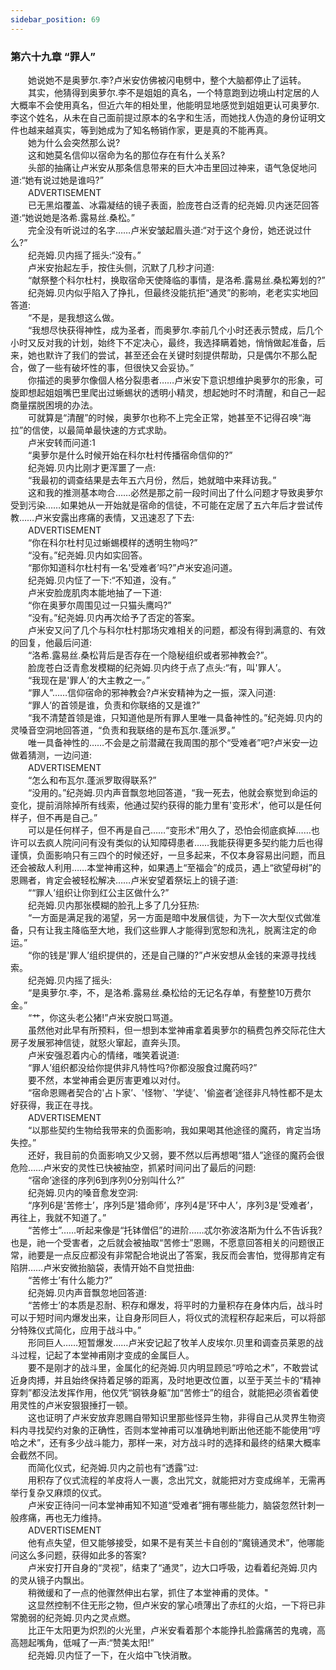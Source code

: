 ```yaml
---
sidebar_position: 69
---
```

### 第六十九章 “罪人”  


　　她说她不是奥萝尔.李?卢米安仿佛被闪电劈中，整个大脑都停止了运转。  
　　其实，他猜得到奥萝尔.李不是姐姐的真名，一个特意跑到边境山村定居的人大概率不会使用真名，但近六年的相处里，他能明显地感觉到姐姐更认可奥萝尔.李这个姓名，从未在自己面前提过原本的名字和生活，而她找人伪造的身份证明文件也越来越真实，等到她成为了知名畅销作家，更是真的不能再真。  
　　她为什么会突然那么说?  
　　这和她莫名信仰以宿命为名的那位存在有什么关系?  
　　头部的抽痛让卢米安从那条信息带来的巨大冲击里回过神来，语气急促地问道:“她有说过她是谁吗?”  
　　ADVERTISEMENT  
　　已无黑焰覆盖、冰霜凝结的镜子表面，脸庞苍白泛青的纪尧姆.贝内迷茫回答道:“她说她是洛希.露易丝.桑松。”  
　　完全没有听说过的名字……卢米安皱起眉头道:“对于这个身份，她还说过什么?”  
　　纪尧姆.贝内摇了摇头:“没有。”  
　　卢米安抬起左手，按住头侧，沉默了几秒才问道:  
　　“献祭整个科尔杜村，换取宿命天使降临的事情，是洛希.露易丝.桑松筹划的?”  
　　纪尧姆.贝内似乎陷入了挣扎，但最终没能抗拒“通灵”的影响，老老实实地回答道:  
　　“不是，是我想这么做。  
　　“我想尽快获得神性，成为圣者，而奥萝尔.李前几个小时还表示赞成，后几个小时又反对我的计划，始终下不定决心，最终，我选择瞒着她，悄悄做起准备，后来，她也默许了我们的尝试，甚至还会在关键时刻提供帮助，只是偶尔不那么配合，做了一些有破坏性的事，但很快又会妥协。”  
　　你描述的奥萝尔像個人格分裂患者……卢米安下意识想维护奥萝尔的形象，可旋即想起姐姐嘴巴里爬出过蜥蜴状的透明小精灵，想起她时不时清醒，和自己一起商量摆脱困境的办法。  
　　可就算是“清醒”的时候，奥萝尔也称不上完全正常，她甚至不记得召唤“海拉”的信使，以最简单最快速的方式求助。  
　　卢米安转而问道:1  
　　“奥萝尔是什么时候开始在科尔杜村传播宿命信仰的?”  
　　纪尧姆.贝内比刚才更浑噩了一点:  
　　“我最初的调查结果是去年五六月份，然后，她就暗中来拜访我。”  
　　这和我的推测基本吻合……必然是那之前一段时间出了什么问题才导致奥萝尔受到污染……如果她从一开始就是宿命的信徒，不可能在定居了五六年后才尝试传教……卢米安露出疼痛的表情，又迅速忍了下去:  
　　ADVERTISEMENT  
　　“你在科尔杜村见过蜥蜴模样的透明生物吗?”  
　　“没有。”纪尧姆.贝内如实回答。  
　　“那你知道科尔杜村有一名'受难者’吗?”卢米安追问道。  
　　纪尧姆.贝内怔了一下:“不知道，没有。”  
　　卢米安脸庞肌肉本能地抽了一下道:  
　　“你在奥萝尔周围见过一只猫头鹰吗?”  
　　“没有。”纪尧姆.贝内再次给予了否定的答案。  
　　卢米安又问了几个与科尔杜村那场灾难相关的问题，都没有得到满意的、有效的回复，他最后问道:  
　　“洛希.露易丝.桑松背后是否存在一个隐秘组织或者邪神教会?”。  
　　脸庞苍白泛青愈发模糊的纪尧姆.贝内终于点了点头:“有，叫'罪人’。  
　　“我现在是'罪人’的大主教之一。”  
　　“罪人”……信仰宿命的邪神教会?卢米安精神为之一振，深入问道:  
　　“罪人’的首领是谁，负责和你联络的又是谁?”  
　　“我不清楚首领是谁，只知道他是所有罪人里唯一具备神性的。”纪尧姆.贝内的灵嗓音空洞地回答道，“负责和我联络的是布瓦尔.蓬派罗。”  
　　唯一具备神性的……不会是之前潜藏在我周围的那个“受难者”吧?卢米安一边做着猜测，一边问道:  
　　ADVERTISEMENT  
　　“怎么和布瓦尔.蓬派罗取得联系?”  
　　“没用的。”纪尧姆.贝内声音飘忽地回答道，“我一死去，他就会察觉到命运的变化，提前消除掉所有线索，他通过契约获得的能力里有'变形术’，他可以是任何样子，但不再是自己。”  
　　可以是任何样子，但不再是自己……“变形术”用久了，恐怕会彻底疯掉……也许可以去疯人院问问有没有类似的认知障碍患者……我能获得更多契约能力后也得谨慎，负面影响只有三四个的时候还好，一旦多起来，不仅本身容易出问题，而且还会被敌人利用……本堂神甫这种，如果遇上“至福会”的成员，遇上“欲望母树”的恩赐者，肯定会被轻松解决……卢米安望着祭坛上的镜子道:  
　　““罪人’组织让你到红公主区做什么?”  
　　纪尧姆.贝内那张模糊的脸孔上多了几分狂热:  
　　“一方面是满足我的渴望，另一方面是暗中发展信徒，为下一次大型仪式做准备，只有让我主降临至大地，我们这些罪人才能得到宽恕和洗礼，脱离注定的命运。”  
　　“你的钱是'罪人’组织提供的，还是自己赚的?”卢米安想从金钱的来源寻找线索。  
　　纪尧姆.贝内摇了摇头:  
　　“是奥萝尔.李，不，是洛希.露易丝.桑松给的无记名存单，有整整10万费尔金。”  
　　“艹，你这头老公猪!”卢米安脱口骂道。  
　　虽然他对此早有所预料，但一想到本堂神甫拿着奥萝尔的稿费包养交际花住大房子发展邪神信徒，就怒火窜起，直奔头顶。  
　　卢米安强忍着内心的情绪，嗤笑着说道:  
　　“罪人’组织都没给你提供非凡特性吗?你都没服食过魔药吗?”  
　　要不然，本堂神甫会更厉害更难以对付。  
　　“宿命恩赐者契合的'占卜家’、'怪物’、'学徒’、'偷盗者’途径非凡特性都不是太好获得，我正在寻找。  
　　ADVERTISEMENT  
　　“以那些契约生物给我带来的负面影响，我如果喝其他途径的魔药，肯定当场失控。”  
　　还好，我目前的负面影响又少又弱，要不然以后再想喝“猎人”途径的魔药会很危险……卢米安的灵性已快被抽空，抓紧时间问出了最后的问题:  
　　“宿命’途径的序列6到序列0分别叫什么?”  
　　纪尧姆.贝内的嗓音愈发空洞:  
　　“序列6是'苦修士’，序列5是'猎命师’，序列4是'环中人’，序列3是'受难者’，再往上，我就不知道了。”  
　　“苦修士”……听起来像是“托钵僧侣”的进阶……忒尔弥波洛斯为什么不告诉我?也是，祂一个受害者，之后就会被抽取“苦修士”恩赐，不愿意回答相关的问题很正常，祂要是一点反应都没有非常配合地说出了答案，我反而会害怕，觉得那肯定有陷阱……卢米安微抬脑袋，表情开始不自觉扭曲:  
　　“苦修士’有什么能力?”  
　　纪尧姆.贝内声音飘忽地回答道:  
　　“苦修士’的本质是忍耐、积存和爆发，将平时的力量积存在身体内后，战斗时可以于短时间内爆发出来，让自身形同巨人，将仪式的流程积存起来后，可以将部分特殊仪式简化，应用于战斗中。”  
　　形同巨人……短暂爆发……卢米安记起了牧羊人皮埃尔.贝里和调查员莱恩的战斗过程，记起了本堂神甫刚才变成的金属巨人。  
　　要不是刚才的战斗里，金属化的纪尧姆.贝内明显顾忌“哼哈之术”，不敢尝试近身肉搏，并且始终保持着足够的距离，及时地更改位置，以至于芙兰卡的“精神穿刺”都没法发挥作用，他仅凭“钢铁身躯”加“苦修士”的组合，就能把必须省着使用灵性的卢米安狠狠捶打一顿。  
　　这也证明了卢米安放弃恩赐自带知识里那些怪异生物，非得自己从灵界生物资料内寻找契约对象的正确性，否则本堂神甫可以准确地判断出他还能不能使用“哼哈之术”，还有多少战斗能力，那样一来，对方战斗时的选择和最终的结果大概率会截然不同。  
　　而简化仪式，纪尧姆.贝内之前也有“透露”过:  
　　用积存了仪式流程的羊皮将人一裹，念出咒文，就能把对方变成绵羊，无需再举行复杂又麻烦的仪式。  
　　卢米安正待问一问本堂神甫知不知道“受难者”拥有哪些能力，脑袋忽然针刺一般疼痛，再也无力维持。  
　　ADVERTISEMENT  
　　他有点失望，但又能够接受，如果不是有芙兰卡自创的“魔镜通灵术”，他哪能问这么多问题，获得如此多的答案?  
　　卢米安打开自身的“灵视”，结束了“通灵”，边大口呼吸，边看着纪尧姆.贝内的灵从镜子内飘出。  
　　稍微缓和了一点的他骤然伸出右掌，抓住了本堂神甫的灵体。"  
　　这显然控制不住无形之物，但卢米安的掌心喷薄出了赤红的火焰，一下将已非常脆弱的纪尧姆.贝内之灵点燃。  
　　比正午太阳更为炽烈的火光里，卢米安看着那个本能挣扎脸露痛苦的鬼魂，高高翘起嘴角，低喊了一声:“赞美太阳!”  
　　纪尧姆.贝内怔了一下，在火焰中飞快消散。  
